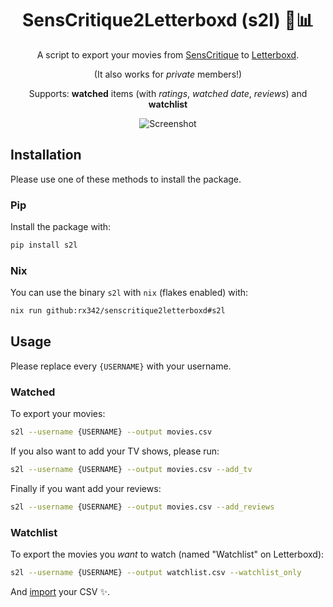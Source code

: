 <div align="center">

SensCritique2Letterboxd (s2l) 🍿📊
==================================

A script to export your movies from [SensCritique](https://senscritique.com) to [Letterboxd](https://letterboxd.com).

(It also works for *private* members!)

Supports: <b>watched</b> items (with <i>ratings</i>, <i>watched date</i>, <i>reviews</i>) and <b>watchlist</b>

![Screenshot](assets/screenshot.png)

</div>

## Installation

Please use one of these methods to install the package.

### Pip

Install the package with:

```bash
pip install s2l
```

### Nix

You can use the binary `s2l` with `nix` (flakes enabled) with:

```bash
nix run github:rx342/senscritique2letterboxd#s2l
```

## Usage

Please replace every `{USERNAME}` with your username.

### Watched

To export your movies:

```bash
s2l --username {USERNAME} --output movies.csv
```

If you also want to add your TV shows, please run:

```bash
s2l --username {USERNAME} --output movies.csv --add_tv
```

Finally if you want add your reviews:

```bash
s2l --username {USERNAME} --output movies.csv --add_reviews
```

### Watchlist

To export the movies you *want* to watch (named "Watchlist" on Letterboxd):

```bash
s2l --username {USERNAME} --output watchlist.csv --watchlist_only
```

And [import](https://letterboxd.com/import/) your CSV ✨.
